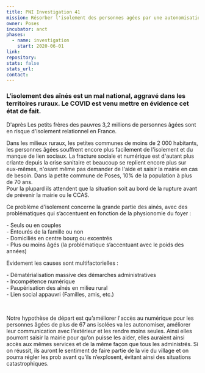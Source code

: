 ```yaml
---
title: PNI Investigation 41
mission: Résorber l'isolement des personnes agées par une autonomisation face aux moyens numériques
owner: Poses
incubator: anct
phases:
  - name: investigation
    start: 2020-06-01
link: 
repository: 
stats: false
stats_url: 
contact:
---
```

<h3 class="p1"><strong>L’isolement des aînés est un mal national, aggravé dans les territoires ruraux. Le COVID est venu mettre en évidence cet état de fait.</strong></h3>
<p>D'après Les petits frères des pauvres 3,2 millions de personnes âgées sont en risque d'isolement relationnel en France.</p>
<p>Dans les milieux ruraux, les petites communes de moins de 2 000 habitants, les personnes âgées souffrent encore plus facilement de l'isolement et du manque de lien sociaux. La fracture sociale et numérique est d'autant plus criante depuis la crise sanitaire et beaucoup se replient encore plus sur eux-mêmes, n'osant même pas demander de l'aide et saisir la mairie en cas de besoin. Dans la petite commune de Poses, 10% de la population à plus de 70 ans. <br />Pour la plupard ils attendent que la situation soit au bord de la rupture avant de prévenir la mairie ou le CCAS. </p>
<p><span style="font-weight: 400;">Ce problème d'isolement concerne la grande partie des ainés, avec des problématiques qui s’accentuent en </span><span style="font-weight: 400;">fonction de la physionomie du foyer :</span></p>
<p><span style="font-weight: 400;">- Seuls ou en couples<br /></span><span style="font-weight: 400;">- Entourés de la famille ou non<br /></span><span style="font-weight: 400;">- Domiciliés en centre bourg ou excentrés<br /></span><span style="font-weight: 400;">- Plus ou moins âgés (la problématique s’accentuant avec le poids des années)</span></p>
<p><span style="font-weight: 400;">Evidement les causes sont multifactorielles :</span></p>
<p><span style="font-weight: 400;">- Dématérialisation massive des démarches administratives<br /></span><span style="font-weight: 400;">- Incompétence numérique<br />- Paupérisation des aînés en milieu rural<br /></span><span style="font-weight: 400;">- Lien social appauvri (Familles, amis, etc.)</span></p>
<p> </p>
<p><span style="font-weight: 400;">Notre hypothèse de départ est qu’améliorer l'accès au numérique pour les personnes âgées de plus de 67 ans isolées va les autonomiser, améliorer leur communication avec l’extérieur et les rendre moins seules. </span><span style="font-weight: 400;">Ainsi elles pourront saisir la mairie pour qu’on puisse les aider, elles auraient ainsi accès aux mêmes services et de la même façon que tous les administrés. </span><span style="font-weight: 400;">Si on réussit, ils auront le sentiment de faire partie de la vie du village et on pourra régler les prob avant qu’ils n’explosent, évitant ainsi des situations catastrophiques.</span></p>
